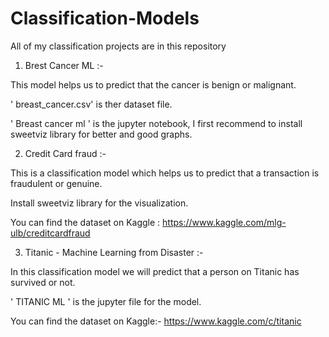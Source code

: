 # Classification-Models

All of my classification projects are in this repository

1. Brest Cancer ML :-

This model helps us to predict that the cancer is benign or malignant.

' breast_cancer.csv' is ther dataset file.

' Breast cancer ml ' is the jupyter notebook, I first recommend to install sweetviz library for better and good graphs. 


2. Credit Card fraud :-

This is a classification model which helps us to predict that a transaction is fraudulent or genuine.

Install sweetviz library for the visualization. 

You can find the dataset on Kaggle :  https://www.kaggle.com/mlg-ulb/creditcardfraud


3. Titanic - Machine Learning from Disaster :-

In this classification model we will predict that a person on Titanic has survived or not.

' TITANIC ML ' is the jupyter file for the model.

You can find the dataset on Kaggle:- https://www.kaggle.com/c/titanic





